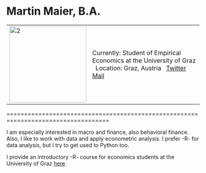 # Martin Maier, B.A.
|  |  |
| -------- | -------- |
| <img src="https://user-images.githubusercontent.com/63603922/93268807-25df9000-f7ae-11ea-9ceb-d638bb5b14d8.jpg" alt="2" width="200"/> | Currently: Student of Empirical Economics at the University of Graz  &nbsp; Location: Graz, Austria  &nbsp; [Twitter](https://twitter.com/maetmaier)  &nbsp; [Mail](maier_martin@live.at) |





===================================================================================

I am especially interested in macro and finance, also behavioral finance. Also, I like to work with data and apply econometric analysis. I prefer -R- for data analysis, but I try to get used to Python too. 

I provide an introductory -R- course for economics students at the University of Graz [here](https://maiermartin.github.io/An-Economists-R-Tutorial/).


